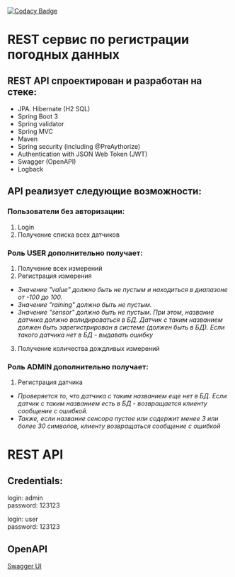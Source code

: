 [![Codacy Badge](https://app.codacy.com/project/badge/Grade/ec2e165f73844a95b9f24047685fc29c)](https://app.codacy.com/gh/AlekseiPetrovJ/weatherREST/dashboard?utm_source=gh&utm_medium=referral&utm_content=&utm_campaign=Badge_grade)


# REST сервис по регистрации погодных данных

## REST API спроектирован и разработан на стеке:

-   JPA. Hibernate (H2 SQL)
-   Spring Boot 3
-   Spring validator
-   Spring MVC
-   Maven
-   Spring security (including @PreAythorize)
-   Authentication with JSON Web Token (JWT)
-   Swagger (OpenAPI)
-   Logback

## API реализует следующие возможности:

### Пользователи без авторизации:

1)  Login
2)  Получение списка всех датчиков

### Роль USER дополнительно получает:

1)  Получение всех измерений
2)  Регистрация измерения

-   _Значение "value" должно быть не пустым и находиться в диапазоне от -100 до 100._
-   _Значение "raining" должно быть не пустым._
-   _Значение "sensor" должно быть не пустым. При этом, название датчика должно валидироваться в БД.
Датчик с таким названием должен быть зарегистрирован в системе (должен быть в БД).
Если такого датчика нет в БД - выдавать ошибку_

3)  Получение количества дождливых измерений

### Роль ADMIN дополнительно получает:

1)  Регистрация датчика

-   _Проверяется то, что датчика с таким названием еще нет в БД.
Если датчик с таким названием есть в БД - возвращается клиенту сообщение с ошибкой._
-   _Также, если название сенсора пустое или содержит менее 3 или более 30 символов,
клиенту возвращаться сообщение с ошибкой_


# REST API

## Credentials:
login: admin  
password: 123123

login: user  
password: 123123

## OpenAPI
<a href="http://localhost:8080/swagger-ui/index.html">Swagger UI</a>